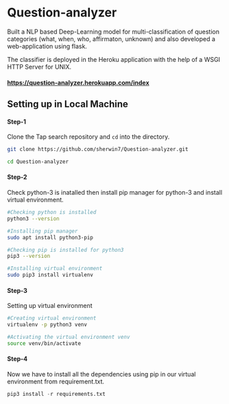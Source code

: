 # Question-analyzer
Built a NLP based Deep-Learning model for multi-classification of question categories (what, when, who, affirmaton, unknown) and also developed a web-application using flask.

The classifier is deployed in the Heroku application with the help of a WSGI HTTP Server for UNIX.

#### https://question-analyzer.herokuapp.com/index


## Setting up in Local Machine

#### Step-1 
Clone the Tap search repository and `cd` into the directory.
```bash
git clone https://github.com/sherwin7/Question-analyzer.git

cd Question-analyzer
```

#### Step-2
Check python-3 is inatalled then install pip manager for python-3 and install virtual environment.
```bash
#Checking python is installed
python3 --version 

#Installing pip manager
sudo apt install python3-pip

#Checking pip is installed for python3
pip3 --version

#Installing virtual environment
sudo pip3 install virtualenv
```

#### Step-3
Setting up virtual environment
```bash
#Creating virtual environment
virtualenv -p python3 venv

#Activating the virtual environment venv
source venv/bin/activate
```

#### Step-4
Now we have to install all the dependencies using pip in our virtual environment from requirement.txt.
```python
pip3 install -r requirements.txt
```
